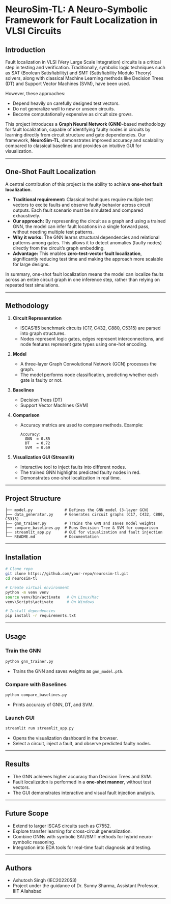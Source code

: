 # NeuroSim-TL: A Neuro-Symbolic Framework for Fault Localization in VLSI Circuits

## Introduction

Fault localization in VLSI (Very Large Scale Integration) circuits is a critical step in testing and verification. Traditionally, symbolic logic techniques such as SAT (Boolean Satisfiability) and SMT (Satisfiability Modulo Theory) solvers, along with classical Machine Learning methods like Decision Trees (DT) and Support Vector Machines (SVM), have been used.

However, these approaches:

* Depend heavily on carefully designed test vectors.
* Do not generalize well to new or unseen circuits.
* Become computationally expensive as circuit size grows.

This project introduces a **Graph Neural Network (GNN)**-based methodology for fault localization, capable of identifying faulty nodes in circuits by learning directly from circuit structure and gate dependencies. Our framework, **NeuroSim-TL**, demonstrates improved accuracy and scalability compared to classical baselines and provides an intuitive GUI for visualization.

---

## One-Shot Fault Localization

A central contribution of this project is the ability to achieve **one-shot fault localization**.

* **Traditional requirement:** Classical techniques require multiple test vectors to excite faults and observe faulty behavior across circuit outputs. Each fault scenario must be simulated and compared exhaustively.
* **Our approach:** By representing the circuit as a graph and using a trained GNN, the model can infer fault locations in a single forward pass, without needing multiple test patterns.
* **Why it works:** The GNN learns structural dependencies and relational patterns among gates. This allows it to detect anomalies (faulty nodes) directly from the circuit’s graph embedding.
* **Advantage:** This enables **zero-test-vector fault localization**, significantly reducing test time and making the approach more scalable for large designs.

In summary, one-shot fault localization means the model can localize faults across an entire circuit graph in one inference step, rather than relying on repeated test simulations.

---

## Methodology

1. **Circuit Representation**

   * ISCAS’85 benchmark circuits (C17, C432, C880, C5315) are parsed into graph structures.
   * Nodes represent logic gates, edges represent interconnections, and node features represent gate types using one-hot encoding.

2. **Model**

   * A three-layer Graph Convolutional Network (GCN) processes the graph.
   * The model performs node classification, predicting whether each gate is faulty or not.

3. **Baselines**

   * Decision Trees (DT)
   * Support Vector Machines (SVM)

4. **Comparison**

   * Accuracy metrics are used to compare methods. Example:

     ```
     Accuracy:
       GNN  = 0.85
       DT   = 0.72
       SVM  = 0.69
     ```

5. **Visualization GUI (Streamlit)**

   * Interactive tool to inject faults into different nodes.
   * The trained GNN highlights predicted faulty nodes in red.
   * Demonstrates one-shot localization in real time.

---

## Project Structure

```
├── model.py              # Defines the GNN model (3-layer GCN)
├── data_generator.py     # Generates circuit graphs (C17, C432, C880, C5315)
├── gnn_trainer.py        # Trains the GNN and saves model weights
├── compare_baselines.py  # Runs Decision Tree & SVM for comparison
├── streamlit_app.py      # GUI for visualization and fault injection
└── README.md             # Documentation
```

---

## Installation

```bash
# Clone repo
git clone https://github.com/your-repo/neurosim-tl.git
cd neurosim-tl

# Create virtual environment
python -m venv venv
source venv/bin/activate   # On Linux/Mac
venv\Scripts\activate      # On Windows

# Install dependencies
pip install -r requirements.txt
```

---

## Usage

### Train the GNN

```bash
python gnn_trainer.py
```

* Trains the GNN and saves weights as `gnn_model.pth`.

### Compare with Baselines

```bash
python compare_baselines.py
```

* Prints accuracy of GNN, DT, and SVM.

### Launch GUI

```bash
streamlit run streamlit_app.py
```

* Opens the visualization dashboard in the browser.
* Select a circuit, inject a fault, and observe predicted faulty nodes.

---

## Results

* The GNN achieves higher accuracy than Decision Trees and SVM.
* Fault localization is performed in a **one-shot manner**, without test vectors.
* The GUI demonstrates interactive and visual fault injection analysis.

---

## Future Scope

* Extend to larger ISCAS circuits such as C7552.
* Explore transfer learning for cross-circuit generalization.
* Combine GNNs with symbolic SAT/SMT methods for hybrid neuro-symbolic reasoning.
* Integration into EDA tools for real-time fault diagnosis and testing.

---

## Authors

* Ashutosh Singh (IEC2022053)
* Project under the guidance of Dr. Sunny Sharma, Assistant Professor, IIIT Allahabad

---
